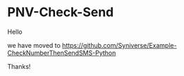 # PNV-Check-Send

Hello

we have moved to https://github.com/Syniverse/Example-CheckNumberThenSendSMS-Python

Thanks!
